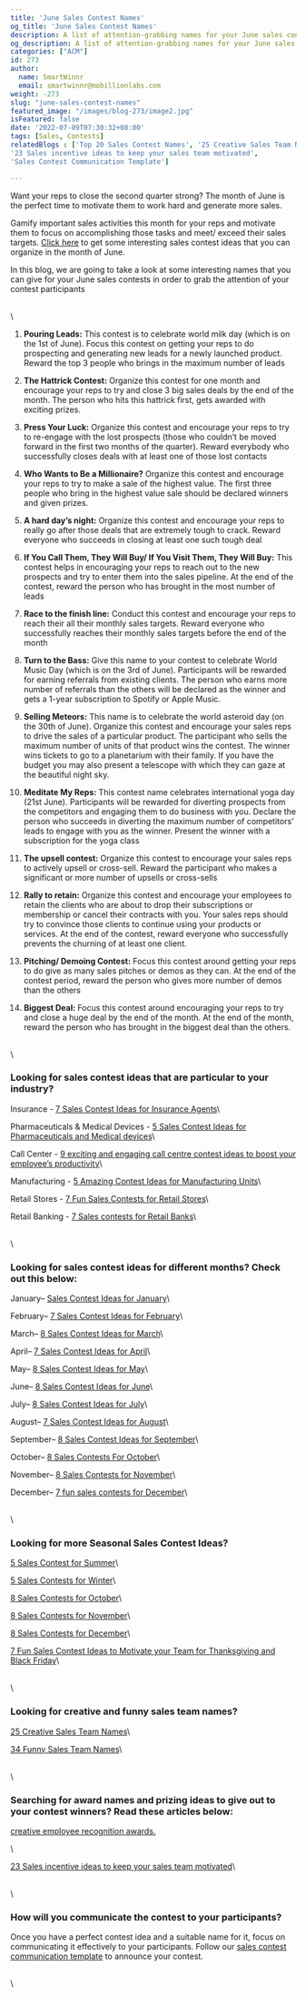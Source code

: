 ```yaml
---
title: 'June Sales Contest Names'
og_title: 'June Sales Contest Names'
description: A list of attention-grabbing names for your June sales contests 
og_description: A list of attention-grabbing names for your June sales contests 
categories: ["ACM"]
id: 273
author:
  name: SmartWinnr
  email: smartwinnr@mobillionlabs.com
weight: -273
slug: "june-sales-contest-names"
featured_image: "/images/blog-273/image2.jpg"
isFeatured: false
date: '2022-07-09T07:30:32+08:00'
tags: [Sales, Contests]
relatedBlogs : ['Top 20 Sales Contest Names', '25 Creative Sales Team Names', 
'23 Sales incentive ideas to keep your sales team motivated', 
'Sales Contest Communication Template']

---
```


Want your reps to close the second quarter strong? The month of June is the perfect time to motivate them to work hard and generate more sales. 

Gamify important sales activities this month for your reps and motivate them to focus on accomplishing those tasks and meet/ exceed their sales targets. [Click here](https://www.smartwinnr.com/post/8-sales-contest-ideas-for-june/) to get some interesting sales contest ideas that you can organize in the month of June.

In this blog, we are going to take a look at some interesting names that you can give for your June sales contests in order to grab the attention of your contest participants

\
\

1. **Pouring Leads:** This contest is to celebrate world milk day (which is on the 1st of June). Focus this contest on getting your reps to do prospecting and generating new leads for a newly launched product. Reward the top 3 people who brings in the maximum number of leads

2. **The Hattrick Contest:** Organize this contest for one month and encourage your reps to try and close 3 big sales deals by the end of the month. The person who hits this hattrick first, gets awarded with exciting prizes.

3. **Press Your Luck:** Organize this contest and encourage your reps to try to re-engage with the lost prospects (those who couldn’t be moved forward in the first two months of the quarter). Reward everybody who successfully closes deals with at least one of those lost contacts 

4. **Who Wants to Be a Millionaire?** Organize this contest and encourage your reps to try to make a sale of the highest value. The first three people who bring in the highest value sale should be declared winners and given prizes.

5. **A hard day’s night:** Organize this contest and encourage your reps to really go after those deals that are extremely tough to crack. Reward everyone who succeeds in closing at least one such tough deal

6. **If You Call Them, They Will Buy/ If You Visit Them, They Will Buy:** This contest helps in encouraging your reps to reach out to the new prospects and try to enter them into the sales pipeline. At the end of the contest, reward the person who has brought in the most number of leads

7. **Race to the finish line:** Conduct this contest and encourage your reps to reach their all their monthly sales targets. Reward everyone who successfully reaches their monthly sales targets before the end of the month

8. **Turn to the Bass:** Give this name to your contest to celebrate World Music Day (which is on the 3rd of June). Participants will be rewarded for earning referrals from existing clients. The person who earns more number of referrals than the others will be declared as the winner and gets a 1-year subscription to Spotify or Apple Music. 

9. **Selling Meteors:** This name is to celebrate the world asteroid day (on the 30th of June). Organize this contest and encourage your sales reps to drive the sales of a particular product. The participant who sells the maximum number of units of that product wins the contest. The winner wins tickets to go to a planetarium with their family. If you have the budget you may also present a telescope with which they can gaze at the beautiful night sky.

10. **Meditate My Reps:**  This contest name celebrates international yoga day (21st June). Participants will be rewarded for diverting prospects from the competitors and engaging them to do business with you. Declare the person who succeeds in diverting the maximum number of competitors’ leads to engage with you as the winner. Present the winner with a subscription for the yoga class

11. **The upsell contest:** Organize this contest to encourage your sales reps to actively upsell or cross-sell. Reward the participant who makes a significant or more number of upsells or cross-sells

12. **Rally to retain:** Organize this contest and encourage your employees to retain the clients who are about to drop their subscriptions or membership or cancel their contracts with you. Your sales reps should try to convince those clients to continue using your products or services. At the end of the contest, reward everyone who successfully prevents the churning of at least one client.

13. **Pitching/ Demoing Contest:** Focus this contest around getting your reps to do give as many sales pitches or demos as they can. At the end of the contest period, reward the person who gives more number of demos than the others

14. **Biggest Deal:** Focus this contest around encouraging your reps to try and close a huge deal by the end of the month. At the end of the month, reward the person who has brought in the biggest deal than the others.

\
\

### Looking for sales contest ideas that are particular to your industry?

Insurance - [7 Sales Contest Ideas for Insurance Agents](https://www.smartwinnr.com/post/sales-contests-for-the-insurance-agents/)\

Pharmaceuticals & Medical Devices - [5 Sales Contest Ideas for Pharmaceuticals and Medical devices](https://www.smartwinnr.com/post/5-sales-contests-for-pharma-and-medical-device-companies/)\

Call Center - [9 exciting and engaging call centre contest ideas to boost your employee’s productivity](https://www.smartwinnr.com/post/9-exciting-and-engaging-call-center-contest-ideas-to-boost-your-employee-productivity)\

Manufacturing - [5 Amazing Contest Ideas for Manufacturing Units](https://www.smartwinnr.com/post/5-amazing-contest-ideas-for-manufacturing-units/)\

Retail Stores - [7 Fun Sales Contests for Retail Stores](https://www.smartwinnr.com/post/7-fun-sales-contests-for-retail-stores/)\

Retail Banking - [7 Sales contests for Retail Banks](https://www.smartwinnr.com/post/7-sales-contests-for-retail-banks/)\

\
\

### Looking for sales contest ideas for different months? Check out this below:

January– [Sales Contest Ideas for January](https://www.smartwinnr.com/post/7-sales-contest-ideas-for-january/)\

February– [7 Sales Contest Ideas for February](https://www.smartwinnr.com/post/7-sales-contest-ideas-for-february/)\

March– [8 Sales Contest Ideas for March](https://www.smartwinnr.com/post/8-sales-contest-ideas-for-march/)\

April– [7 Sales Contest Ideas for April](https://www.smartwinnr.com/post/7-sales-contest-ideas-for-april/)\

May– [8 Sales Contest Ideas for May](https://www.smartwinnr.com/post/8-sales-contest-ideas-for-may/)\

June– [8 Sales Contest Ideas for June](https://www.smartwinnr.com/post/8-sales-contest-ideas-for-june/)\

July– [8 Sales Contest Ideas for July](https://www.smartwinnr.com/post/8-sales-contest-ideas-for-july-2023/)\

August– [7 Sales Contest Ideas for August](https://www.smartwinnr.com/post/7-sales-contest-ideas-for-august/)\

September– [8 Sales Contest Ideas for September](https://www.smartwinnr.com/post/8-sales-contest-ideas-for-september/)\

October– [8 Sales Contests For October](https://www.smartwinnr.com/post/8-sales-contests-for-october/)\

November– [8 Sales Contests for November](https://www.smartwinnr.com/post/8-sales-contests-for-november/)\

December– [7 fun sales contests for December](https://www.smartwinnr.com/post/7-fun-sales-contests-for-december/)\

\
\

### Looking for more Seasonal Sales Contest Ideas?

[5 Sales Contest for Summer](https://www.smartwinnr.com/post/5-sales-contest-for-summer/)\

[5 Sales Contests for Winter](https://www.smartwinnr.com/post/sales-contests-for-winter/)\

[8 Sales Contests for October](https://www.smartwinnr.com/post/8-sales-contests-for-october/)\

[8 Sales Contests for November](https://www.smartwinnr.com/post/8-sales-contests-for-november/)\

[8 Sales Contests for December](https://www.smartwinnr.com/post/7-fun-sales-contests-for-december/)\

[7 Fun Sales Contest Ideas to Motivate your Team for Thanksgiving and Black Friday](https://www.smartwinnr.com/post/7-fun-sales-contest-ideas-to-motivate-your-team-for-thanksgiving-and-black-friday/)\

\
\

### Looking for creative and funny sales team names?

[25 Creative Sales Team Names](https://www.smartwinnr.com/post/25-creative-sales-team-names/)\

[34 Funny Sales Team Names](https://www.smartwinnr.com/post/funny-sales-team-names/)\

\
\

### Searching for award names and prizing ideas to give out to your contest winners? Read these articles below:

[creative employee recognition awards.](https://www.smartwinnr.com/post/creative-employee-recognition-award-names/)

\

[23 Sales incentive ideas to keep your sales team motivated](https://www.smartwinnr.com/post/sales-incentive-ideas-to-keep-your-sales-team-motivated/)\

\
\

### How will you communicate the contest to your participants?

Once you have a perfect contest idea and a suitable name for it, focus on communicating it effectively to your participants. Follow our [sales contest communication template](https://www.smartwinnr.com/post/sales-contest-communication-template/) to announce your contest.

\
\


